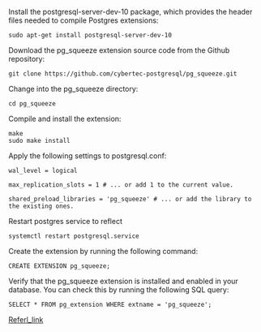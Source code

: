  Install the postgresql-server-dev-10 package, which provides the header files needed to compile Postgres extensions:

```
sudo apt-get install postgresql-server-dev-10
```

 Download the pg_squeeze extension source code from the Github repository:

```
git clone https://github.com/cybertec-postgresql/pg_squeeze.git
```

 Change into the pg_squeeze directory:
```
cd pg_squeeze
```

Compile and install the extension:
```
make
sudo make install
```

Apply the following settings to postgresql.conf:

```
wal_level = logical

max_replication_slots = 1 # ... or add 1 to the current value.

shared_preload_libraries = 'pg_squeeze' # ... or add the library to the existing ones.
```

Restart postgres service to reflect
```
systemctl restart postgresql.service
```
 
Create the extension by running the following command:
```
CREATE EXTENSION pg_squeeze; 
```
Verify that the pg_squeeze extension is installed and enabled in your database. You can check this by running the following SQL query:
```
SELECT * FROM pg_extension WHERE extname = 'pg_squeeze';
```
[Referl_link](https://github.com/cybertec-postgresql/pg_squeeze)
